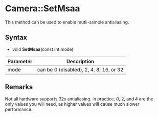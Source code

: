 # Camera::SetMsaa

This method can be used to enable mutli-sample antialiasing.

## Syntax

- void **SetMsaa**(const int mode)

| Parameter | Description | 
|---|---|
| mode | can be 0 (disabled), 2, 4, 8, 16, or 32 |

## Remarks

Not all hardware supports 32x antialiasing. In practice, 0, 2, and 4 are the only values you will need, as higher values will cause much slower performance.
